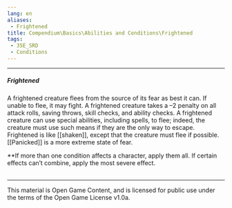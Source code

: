 ```yaml
---
lang: en
aliases:
 - Frightened
title: Compendium\Basics\Abilities and Conditions\Frightened
tags: 
 - 35E_SRD
 - Conditions
---
```


---
##### Frightened

A frightened creature flees from the source of its fear as best it can. If unable to flee, it may fight. A frightened creature takes a –2 penalty on all attack rolls, saving throws, skill checks, and ability checks. A frightened creature can use special abilities, including spells, to flee; indeed, the creature must use such means if they are the only way to escape.  
Frightened is like [[shaken]], except that the creature must flee if possible. [[Panicked]] is a more extreme state of fear.

**If more than one condition affects a character, apply them all. If certain effects can’t combine, apply the most severe effect.
<br><br>



---



This material is Open Game Content, and is licensed for public use under the terms of the Open Game License v1.0a.

